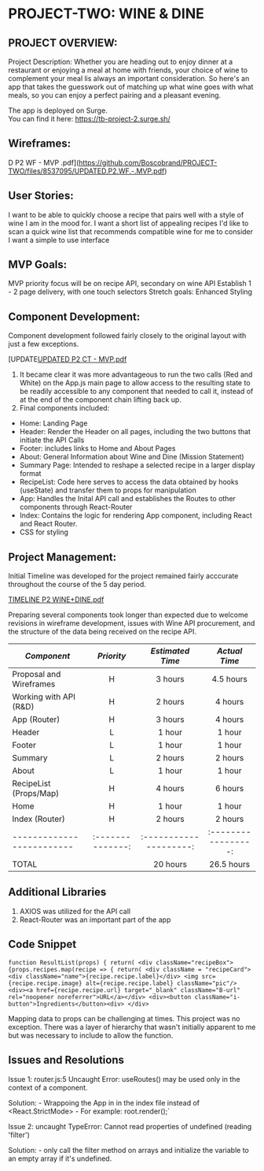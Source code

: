 # PROJECT-TWO: WINE & DINE 

## PROJECT OVERVIEW: 

Project Description:
Whether you are heading out to enjoy dinner at a restaurant or enjoying a meal at home with friends, your choice of wine to complement your meal lis always an important consideration. So here's an app that takes the guesswork out of matching up what wine goes with what meals, so you can enjoy a perfect pairing and a pleasant evening.

The app is deployed on Surge.  
You can find it here:  https://tb-project-2.surge.sh/


## Wireframes:


D P2 WF - MVP .pdf](https://github.com/Boscobrand/PROJECT-TWO/files/8537095/UPDATED.P2.WF.-.MVP.pdf)

## User Stories:
I want to be able to quickly choose a recipe that pairs well with a style of wine I am in the mood for.
I want a short list of appealing recipes
I'd like to scan a quick wine list that recommends compatible wine for me to consider
I want a simple to use interface

## MVP Goals:
MVP priority focus will be on recipe API, secondary on wine API
Establish 1 - 2 page delivery, with one touch selectors
Stretch goals: Enhanced Styling

## Component Development:

Component development followed fairly closely to the original layout with just a few exceptions.

[UPDATE[UPDATED P2 CT - MVP.pdf](https://github.com/Boscobrand/PROJECT-TWO/files/8537096/UPDATED.P2.CT.-.MVP.pdf)

1) It became clear it was more advantageous to run the two calls (Red and White) on the App.js main page to allow access to the resulting state to be readily accessible to any component that needed to call it, instead of at the end of the component chain lifting back up.
2) Final components included:

- Home: Landing Page
- Header: Render the Header on all pages, including the two buttons that initiate the API Calls
- Footer: includes links to Home and About Pages
- About: General Information about Wine and Dine (Mission Statement)
- Summary Page: Intended to reshape a selected recipe in a larger display format
- RecipeList: Code here serves to access the data obtained by hooks (useState) and transfer them to props for manipulation
- App: Handles the Inital API call and establishes the Routes to other components through React-Router
- Index: Contains the logic for rendering App component, including React and React Router.
- CSS for styling

## Project Management:

Initial Timeline was developed for the project remained fairly acccurate throughout the course of the 5 day period.

[TIMELINE P2 WINE+DINE.pdf](https://github.com/Boscobrand/PROJECT-TWO/files/8537098/TIMELINE.P2.WINE%2BDINE.pdf)

Preparing several components took longer than expected due to welcome revisions in wireframe development, issues with Wine API procurement, and the structure of the data being received on the recipe API.


| **_Component_**         | **_Priority_** | **_Estimated Time_** | **_Actual Time_** |
|-------------------------|:--------------:|:--------------------:|:-----------------:|
| Proposal and Wireframes |        H       |        3 hours       |     4.5 hours     |
| Working with API (R&D)  |        H       |        2 hours       |      4 hours      |
| App (Router)            |        H       |        3 hours       |      4 hours      |
| Header                  |        L       |        1 hour        |       1 hour      |
| Footer                  |        L       |        1 hour        |       1 hour      |
| Summary                 |        L       |        2 hours       |      2 hours      |
| About                   |        L       |        1 hour        |       1 hour      |
| RecipeList (Props/Map)  |        H       |        4 hours       |      6 hours      |
| Home                    |        H       |        1 hour        |       1 hour      |
| Index (Router)          |        H       |        2 hours       |      2 hours      |
|-------------------------|:--------------:|:--------------------:|:-----------------:|
| TOTAL                   |                |       20 hours       |    26.5 hours     |

## Additional Libraries

1) AXIOS was utilized for the API call
2) React-Router was an important part of the app

## Code Snippet

`function ResultList(props) {
     return(
         <div className="recipeBox">
            {props.recipes.map(recipe => {
                return(
                    <div className = "recipeCard">
                        <div className="name">{recipe.recipe.label}</div>
                        <img src={recipe.recipe.image} alt={recipe.recipe.label} className="pic"/>
                        <div><a href={recipe.recipe.url} target="_blank" className="B-url" rel="noopener noreferrer">URL</a></div>
                        <div><button className="i-button">Ingredients</button><div>
                    </div>  `  
                   
Mapping data to props can be challenging at times.  This project was no exception.  There was a layer of hierarchy that wasn't initially apparent to me but was necessary to include to allow the function.  

## Issues and Resolutions

Issue 1: router.js:5 Uncaught Error: useRoutes() may be used only in the context of a <Router> component.
  
  Solution:
    - Wrappoing the App in <Router> in the index file instead of <React.StrictMode>
    - For example: root.render(<Router><App /></Router>);`
  
Issue 2: uncaught TypeError: Cannot read properties of undefined (reading 'filter')
  
  Solution: 
    - only call the filter method on arrays and initialize the variable to an empty array if it's undefined.  
  

  
